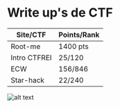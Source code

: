 # Write up's de CTF

| Site/CTF  | Points/Rank |
| ------------- | ------------- |
| Root-me  | 1400 pts  |
| Intro CTFREI  | 25/120 |
| ECW  | 156/846  |
| Star-hack  | 22/240  |

![alt text](https://media.licdn.com/dms/image/D4D12AQFHk2aV5EZBMQ/article-cover_image-shrink_720_1280/0/1715147739077?e=2147483647&v=beta&t=xIK6Ivx8gPMGXthLkwnvap1rNHtWxi7JA1FLTIxZsD4)
